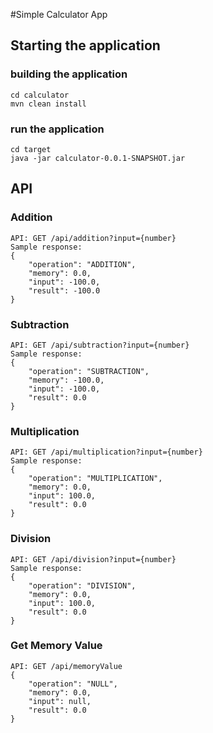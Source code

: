 #Simple Calculator App

## Starting the application
### building the application
```
cd calculator
mvn clean install
```
### run the application
```
cd target
java -jar calculator-0.0.1-SNAPSHOT.jar
```

## API
### Addition
```
API: GET /api/addition?input={number}
Sample response:
{
    "operation": "ADDITION",
    "memory": 0.0,
    "input": -100.0,
    "result": -100.0
}
```

### Subtraction
```
API: GET /api/subtraction?input={number}
Sample response:
{
    "operation": "SUBTRACTION",
    "memory": -100.0,
    "input": -100.0,
    "result": 0.0
}
```
### Multiplication
```
API: GET /api/multiplication?input={number}
Sample response:
{
    "operation": "MULTIPLICATION",
    "memory": 0.0,
    "input": 100.0,
    "result": 0.0
}
```
### Division
```
API: GET /api/division?input={number}
Sample response:
{
    "operation": "DIVISION",
    "memory": 0.0,
    "input": 100.0,
    "result": 0.0
}
```
### Get Memory Value
```
API: GET /api/memoryValue
{
    "operation": "NULL",
    "memory": 0.0,
    "input": null,
    "result": 0.0
}
```